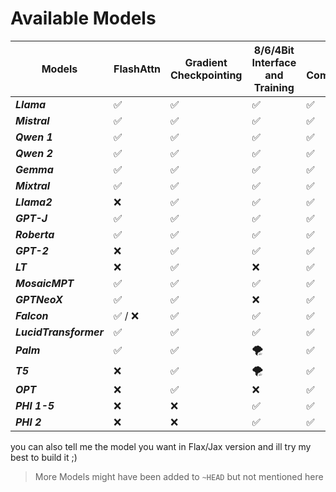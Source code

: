 # Available Models

| Models                 | FlashAttn | Gradient Checkpointing | 8/6/4Bit Interface and Training | JIT Compatible |
|------------------------|:----------|------------------------|---------------------------------|----------------|
| **_Llama_**            | ✅         | ✅                      | ✅                               | ✅              |
| **_Mistral_**          | ✅         | ✅                      | ✅                               | ✅              |
| **_Qwen 1_**           | ✅         | ✅                      | ✅                               | ✅              |
| **_Qwen 2_**           | ✅         | ✅                      | ✅                               | ✅              |
| **_Gemma_**            | ✅         | ✅                      | ✅                               | ✅              |
| **_Mixtral_**          | ✅         | ✅                      | ✅                               | ✅              |
| **_Llama2_**           | ❌         | ✅                      | ✅                               | ✅              |
| **_GPT-J_**            | ✅         | ✅                      | ✅                               | ✅              |
| **_Roberta_**          | ✅         | ✅                      | ✅                               | ✅              |
| **_GPT-2_**            | ❌         | ✅                      | ✅                               | ✅              |
| **_LT_**               | ❌         | ✅                      | ❌                               | ✅              |
| **_MosaicMPT_**        | ✅         | ✅                      | ✅                               | ✅              |
| **_GPTNeoX_**          | ✅         | ✅                      | ❌                               | ✅              |
| **_Falcon_**           | ✅ / ❌     | ✅                      | ✅                               | ✅              |
| **_LucidTransformer_** | ✅         | ✅                      | ✅                               | ✅              |
| **_Palm_**             | ✅         | ✅                      | 🌪️                             | ✅              |
| **_T5_**               | ❌         | ✅                      | 🌪️                             | ✅              |
| **_OPT_**              | ❌         | ✅                      | ❌                               | ✅              |
| **_PHI 1-5_**          | ❌         | ❌                      | ✅                               | ✅              |
| **_PHI 2_**            | ❌         | ❌                      | ✅                               | ✅              |

you can also tell me the model you want in Flax/Jax version and ill try my best to build it ;)

> More Models might have been added to `~HEAD` but not mentioned here 
	